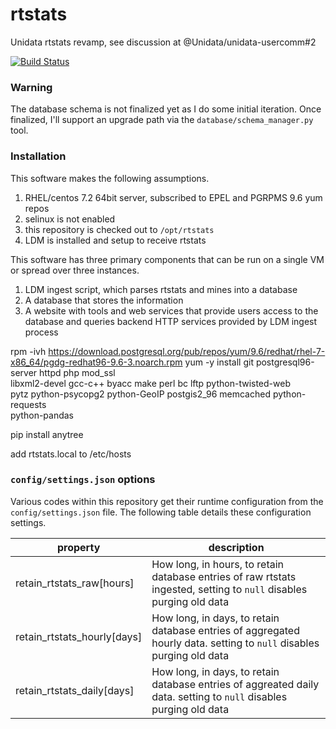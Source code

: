# rtstats
Unidata rtstats revamp, see discussion at @Unidata/unidata-usercomm#2 

[![Build Status](https://travis-ci.org/akrherz/rtstats.svg)](https://travis-ci.org/akrherz/rtstats)

### Warning

The database schema is not finalized yet as I do some initial iteration.  Once
finalized, I'll support an upgrade path via the `database/schema_manager.py`
tool.

### Installation

This software makes the following assumptions.

1. RHEL/centos 7.2 64bit server, subscribed to EPEL and PGRPMS 9.6 yum repos
2. selinux is not enabled
3. this repository is checked out to `/opt/rtstats`
4. LDM is installed and setup to receive rtstats

This software has three primary components that can be run on a single VM or
spread over three instances.

1. LDM ingest script, which parses rtstats and mines into a database
2. A database that stores the information
3. A website with tools and web services that provide users access to the database
and queries backend HTTP services provided by LDM ingest process

rpm -ivh https://download.postgresql.org/pub/repos/yum/9.6/redhat/rhel-7-x86_64/pgdg-redhat96-9.6-3.noarch.rpm
yum -y install git postgresql96-server httpd php mod_ssl \
libxml2-devel gcc-c++ byacc make perl bc lftp python-twisted-web \
pytz python-psycopg2 python-GeoIP postgis2_96 memcached python-requests \
python-pandas

pip install anytree

add rtstats.local to /etc/hosts

### `config/settings.json` options

Various codes within this repository get their runtime configuration from
the `config/settings.json` file.  The following table details these configuration
settings.

| property | description |
| -------- | ----------- |
| retain_rtstats_raw[hours] | How long, in hours, to retain database entries of raw rtstats ingested, setting to `null` disables purging old data |
| retain_rtstats_hourly[days] | How long, in days, to retain database entries of aggregated hourly data. setting to `null` disables purging old data |
| retain_rtstats_daily[days] | How long, in days, to retain database entries of aggreated daily data. setting to `null` disables purging old data |
